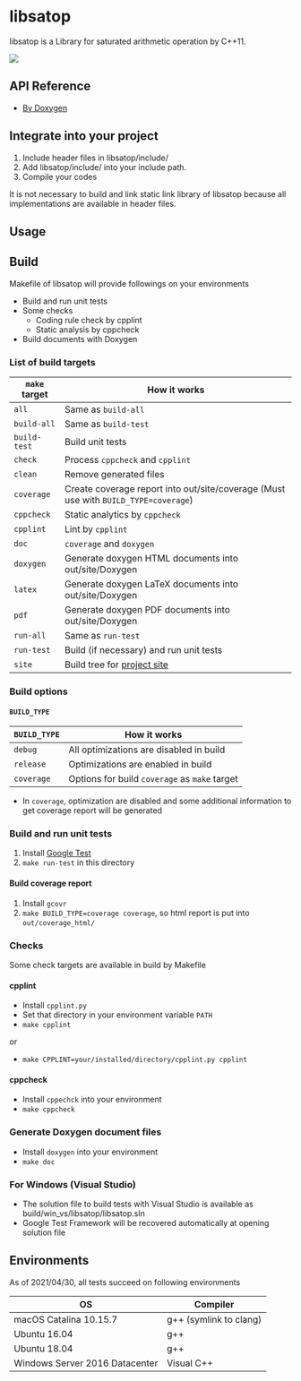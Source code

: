 # libsatop

libsatop is a Library for saturated arithmetic operation by C++11.

![](https://github.com/MinoruSekine/libsatop/actions/workflows/check_build.yml/badge.svg?branch=main)

## API Reference

- [By Doxygen](https://minorusekine.github.io/libsatop/Doxygen/html/)

## Integrate into your project

1. Include header files in libsatop/include/
1. Add libsatop/include/ into your include path.
1. Compile your codes

It is not necessary to build and link static link library of libsatop
because all implementations are available in header files.

## Usage

## Build

Makefile of libsatop will provide followings on your environments

- Build and run unit tests
- Some checks
  - Coding rule check by cpplint
  - Static analysis by cppcheck
- Build documents with Doxygen

### List of build targets

| `make` target | How it works |
----|----
| `all` | Same as `build-all` |
| `build-all` | Same as `build-test` |
| `build-test` | Build unit tests |
| `check` | Process `cppcheck` and `cpplint` |
| `clean` | Remove generated files |
| `coverage` | Create coverage report into out/site/coverage (Must use with `BUILD_TYPE=coverage`) |
| `cppcheck` | Static analytics by `cppcheck` |
| `cpplint` | Lint by `cpplint` |
| `doc` | `coverage` and `doxygen` |
| `doxygen` | Generate doxygen HTML documents into out/site/Doxygen |
| `latex` | Generate doxygen LaTeX documents into out/site/Doxygen |
| `pdf` | Generate doxygen PDF documents into out/site/Doxygen |
| `run-all` | Same as `run-test` |
| `run-test` | Build (if necessary) and run unit tests |
| `site` | Build tree for [project site](https://minorusekine.github.io/libsatop/) |

### Build options

#### `BUILD_TYPE`

| `BUILD_TYPE` | How it works |
----|----
| `debug` | All optimizations are disabled in build |
| `release` | Optimizations are enabled in build |
| `coverage` | Options for build `coverage` as `make` target |

- In `coverage`, optimization are disabled
  and some additional information
  to get coverage report will be generated

### Build and run unit tests

1. Install [Google Test](https://github.com/google/googletest)
1. `make run-test` in this directory

#### Build coverage report

1. Install `gcovr`
1. `make BUILD_TYPE=coverage coverage`,
   so html report is put into `out/coverage_html/`

### Checks

Some check targets are available in build by Makefile

#### cpplint

- Install `cpplint.py`
- Set that directory in your environment variable `PATH`
- `make cpplint`

or

- `make CPPLINT=your/installed/directory/cpplint.py cpplint`

#### cppcheck

- Install `cppechck` into your environment
- `make cppcheck`

### Generate Doxygen document files

- Install `doxygen` into your environment
- `make doc`

### For Windows (Visual Studio)

- The solution file to build tests with Visual Studio
  is available as build/win_vs/libsatop/libsatop.sln
- Google Test Framework will be recovered automatically
  at opening solution file

## Environments

As of 2021/04/30,
all tests succeed on following environments

| OS | Compiler |
----|----
| macOS Catalina 10.15.7 | g++ (symlink to clang) |
| Ubuntu 16.04 | g++ |
| Ubuntu 18.04 | g++ |
| Windows Server 2016 Datacenter | Visual C++ |
